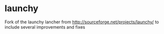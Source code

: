 launchy
=======

Fork of the launchy lancher from http://sourceforge.net/projects/launchy/ to include several improvements and fixes
